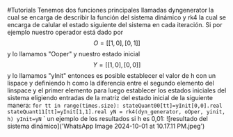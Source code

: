 #Tutorials
Tenemos dos funciones principales llamadas dyngenerator la cual se encarga de describir la función del sistema dinámico y rk4 la cual se encarga de calular el estado siguiente del sistema en cada iteración. Si por ejemplo nuestro operador está dado por $$ O = [[1,0],[0,1]] $$ y lo llamamos "Ooper"
y nuestro estado inicial $$ Y = [[1,0],[0,0]] $$ y lo llamamos "yInit" entonces es posible establecer el valor de h con un lispace y definiendo h como la diferencia entre el segundo elemento del linspace y el primer elemento para luego establecer los estados iniciales del sistema eligiendo entradas de la matriz del estado inicial de la siguiente manera:
`for tt in range(times.size):
stateQuant00[tt]=yInit[0,0].real
stateQuant11[tt]=yInit[1,1].real
yN = rk4(dyn_generator, oOper, yinit, h)
yInit=yN`
`
un ejemplo de los resultados si h es 0,01:
![resultado del sistema dinámico]('WhatsApp Image 2024-10-01 at 10.17.11 PM.jpeg')
